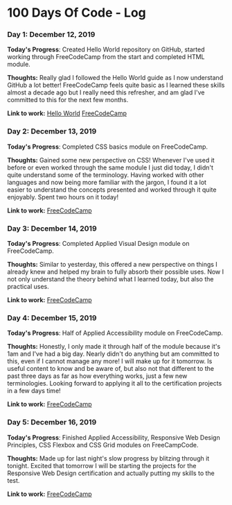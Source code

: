 # 100 Days Of Code - Log

### Day 1: December 12, 2019

**Today's Progress**: Created Hello World repository on GitHub, started working through FreeCodeCamp from the start and completed HTML module.

**Thoughts:** Really glad I followed the Hello World guide as I now understand GitHub a lot better! FreeCodeCamp feels quite basic as I learned these skills almost a decade ago but I really need this refresher, and am glad I've committed to this for the next few months.

**Link to work:** [Hello World](https://github.com/jessdavcode/hello-world) [FreeCodeCamp](https://www.freecodecamp.org/jessdavcode)

### Day 2: December 13, 2019

**Today's Progress**: Completed CSS basics module on FreeCodeCamp.

**Thoughts:** Gained some new perspective on CSS! Whenever I've used it before or even worked through the same module I just did today, I didn't quite understand some of the terminology. Having worked with other languages and now being more familiar with the jargon, I found it a lot easier to understand the concepts presented and worked through it quite enjoyably. Spent two hours on it today!

**Link to work:** [FreeCodeCamp](https://www.freecodecamp.org/jessdavcode)

### Day 3: December 14, 2019

**Today's Progress**: Completed Applied Visual Design module on FreeCodeCamp.

**Thoughts:** Similar to yesterday, this offered a new perspective on things I already knew and helped my brain to fully absorb their possible uses. Now I not only understand the theory behind what I learned today, but also the practical uses.

**Link to work:** [FreeCodeCamp](https://www.freecodecamp.org/jessdavcode)

### Day 4: December 15, 2019

**Today's Progress**: Half of Applied Accessibility module on FreeCodeCamp.

**Thoughts:** Honestly, I only made it through half of the module because it's 1am and I've had a big day. Nearly didn't do anything but am committed to this, even if I cannot manage any more! I will make up for it tomorrow. Is useful content to know and be aware of, but also not that different to the past three days as far as how everything works, just a few new terminologies. Looking forward to applying it all to the certification projects in a few days time!

**Link to work:** [FreeCodeCamp](https://www.freecodecamp.org/jessdavcode)

### Day 5: December 16, 2019

**Today's Progress**: Finished Applied Accessibility, Responsive Web Design Principles, CSS Flexbox and CSS Grid modules on FreeCampCode.

**Thoughts:** Made up for last night's slow progress by blitzing through it tonight. Excited that tomorrow I will be starting the projects for the Responsive Web Design certification and actually putting my skills to the test.

**Link to work:** [FreeCodeCamp](https://www.freecodecamp.org/jessdavcode)


